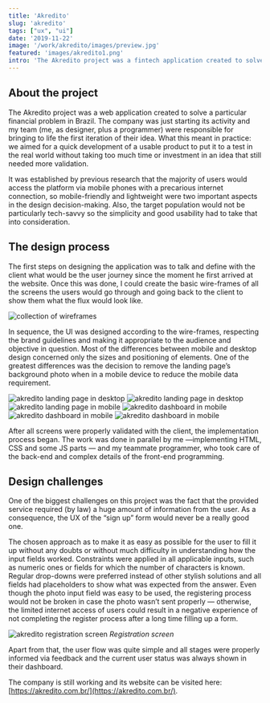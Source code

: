 ```yaml
---
title: 'Akredito'
slug: 'akredito'
tags: ["ux", "ui"]
date: '2019-11-22'
image: '/work/akredito/images/preview.jpg'
featured: 'images/akredito1.png'
intro: 'The Akredito project was a fintech application created to solve a common financial problem in Brazil.'
---
```


## About the project

The Akredito project was a web application created to solve a particular financial problem in Brazil. The company was just starting its activity and my team (me, as designer, plus a programmer) were responsible for bringing to life the first iteration of their idea. What this meant in practice: we aimed for a quick development of a usable product to put it to a test in the real world without taking too much time or investment in an idea that still needed more validation.

It was established by previous research that the majority of users would access the platform via mobile phones with a precarious internet connection, so mobile-friendly and lightweight were two important aspects in the design decision-making. Also, the target population would not be particularly tech-savvy so the simplicity and good usability had to take that into consideration.

## The design process

The first steps on designing the application was to talk and define with the client what would be the user journey since the moment he first arrived at the website. Once this was done, I could create the basic wire-frames of all the screens the users would go through and going back to the client to show them what the flux would look like.

![collection of wireframes](images/akredito-wireframes.png)

In sequence, the UI was designed according to the wire-frames, respecting the brand guidelines and making it appropriate to the audience and objective in question. Most of the differences between mobile and desktop design concerned only the sizes and positioning of elements. One of the greatest differences was the decision to remove the landing page’s background photo when in a mobile device to reduce the mobile data requirement.

![akredito landing page in desktop](images/akredito1.png)
![akredito landing page in desktop](images/akredito2.png)
![akredito landing page in mobile](images/akredito3.png)
![akredito dashboard in mobile](images/akredito4.png)
![akredito dashboard in mobile](images/akredito5.png)
![akredito dashboard in mobile](images/akredito6.png)

After all screens were properly validated with the client, the implementation process began. The work was done in parallel by me —implementing HTML, CSS and some JS parts — and my teammate programmer, who took care of the back-end and complex details of the front-end programming.

## Design challenges

One of the biggest challenges on this project was the fact that the provided service required (by law) a huge amount of information from the user. As a consequence, the UX of the “sign up” form would never be a really good one.

The chosen approach as to make it as easy as possible for the user to fill it up without any doubts or without much difficulty in understanding how the input fields worked. Constraints were applied in all applicable inputs, such as numeric ones or fields for which the number of characters is known. Regular drop-downs were preferred instead of other stylish solutions and all fields had placeholders to show what was expected from the answer. Even though the photo input field was easy to be used, the registering process would not be broken in case the photo wasn’t sent properly — otherwise, the limited internet access of users could result in a negative experience of not completing the register process after a long time filling up a form.

![akredito registration screen](images/akredito7.png)
*Registration screen*

Apart from that, the user flow was quite simple and all stages were properly informed via feedback and the current user status was always shown in their dashboard.

The company is still working and its website can be visited here: [https://akredito.com.br/](https://akredito.com.br/).

